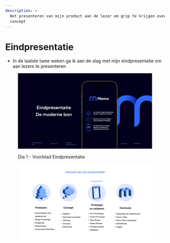 ```yaml
---
description: >-
  Het presenteren van mijn product aan de lezer om grip te krijgen over mijn
  concept
---
```


# Eindpresentatie

* In de laatste twee weken ga ik aan de slag met mijn eindpresentatie om aan lezers te presenteren

<figure><img src="../.gitbook/assets/Afstudeerpresentatie.001.jpeg" alt=""><figcaption><p>Dia 1 - Voorblad Eindpresentatie</p></figcaption></figure>

<figure><img src="../.gitbook/assets/Afstudeerpresentatie.002 (1).jpeg" alt=""><figcaption></figcaption></figure>












